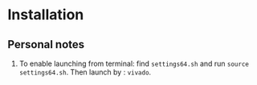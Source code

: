 # Installation 

## Personal notes

1. To enable launching from terminal: find ``settings64.sh`` and run ``source settings64.sh``. Then launch by : ``vivado``.
